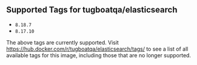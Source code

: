 ## Supported Tags for tugboatqa/elasticsearch

* `8.18.7`
* `8.17.10`

The above tags are currently supported. Visit https://hub.docker.com/r/tugboatqa/elasticsearch/tags/ to see a list of all available tags for this image, including those that are no longer supported.
